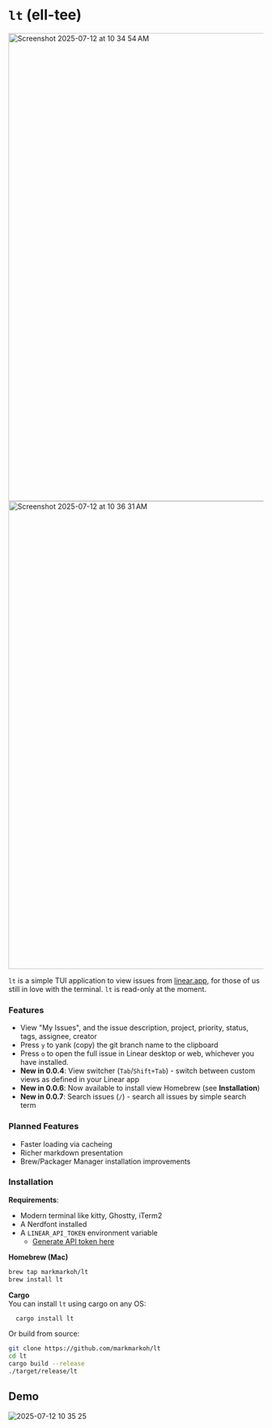 # `lt` (ell-tee)
<img width="900" height="924" alt="Screenshot 2025-07-12 at 10 34 54 AM" src="https://github.com/user-attachments/assets/dd29d164-4ec8-4bb6-b469-667680b2d739" />
<img width="900" height="924" alt="Screenshot 2025-07-12 at 10 36 31 AM" src="https://github.com/user-attachments/assets/62d426a3-fe34-4eb2-a44a-0e53da1e03e9" />

`lt` is a simple TUI application to view issues from [linear.app](https://linear.app/), for those of us still in love with the terminal. `lt` is read-only at the moment.

### Features
* View "My Issues", and the issue description, project, priority, status, tags, assignee, creator  
* Press `y` to yank (copy) the git branch name to the clipboard
* Press `o` to open the full issue in Linear desktop or web, whichever you have installed.
* **New in 0.0.4**: View switcher (`Tab`/`Shift+Tab`) - switch between custom views as defined in your Linear app
* **New in 0.0.6**: Now available to install view Homebrew (see **Installation**)
* **New in 0.0.7**: Search issues (`/`) - search all issues by simple search term
  
### Planned Features
* Faster loading via cacheing
* Richer markdown presentation
* Brew/Packager Manager installation improvements


### Installation
**Requirements**:
* Modern terminal like kitty, Ghostty, iTerm2
* A Nerdfont installed
* A `LINEAR_API_TOKEN` environment variable
   * [Generate API token here](https://linear.app/settings/account/security)

**Homebrew (Mac)**
```bash
brew tap markmarkoh/lt
brew install lt
```

**Cargo**  
You can install `lt` using cargo on any OS:
```bash
  cargo install lt
```

Or build from source:

```bash
git clone https://github.com/markmarkoh/lt
cd lt
cargo build --release
./target/release/lt
```

## Demo 
![2025-07-12 10 35 25](https://github.com/user-attachments/assets/34460f44-ee91-416d-8acf-4c7b3a4d7b75)
